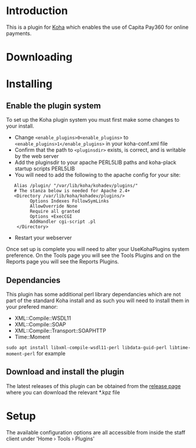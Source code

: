 # Introduction

This is a plugin for [Koha](http://koha-community.org) which enables the use of Capita Pay360 for online payments.

# Downloading


# Installing

## Enable the plugin system

To set up the Koha plugin system you must first make some changes to your install.

* Change `<enable_plugins>0<enable_plugins>` to `<enable_plugins>1</enable_plugins>` in your koha-conf.xml file
* Confirm that the path to `<pluginsdir>` exists, is correct, and is writable by the web server
* Add the pluginsdir to your apache PERL5LIB paths and koha-plack startup scripts PERL5LIB
* You will need to add the following to the apache config for your site:

```
   Alias /plugin/ "/var/lib/koha/kohadev/plugins/"
   # The stanza below is needed for Apache 2.4+
   <Directory /var/lib/koha/kohadev/plugins/>
         Options Indexes FollowSymLinks
         AllowOverride None
         Require all granted
         Options +ExecCGI
         AddHandler cgi-script .pl
    </Directory>
```

* Restart your webserver

Once set up is complete you will need to alter your UseKohaPlugins system preference. On the Tools page you will see the Tools Plugins and on the Reports page you will see the Reports Plugins.

## Dependancies

This plugin has some additional perl library dependancies which are not part of the standard Koha install and as such you will need to install them in your prefered manor:

* XML::Compile::WSDL11
* XML::Compile::SOAP
* XML::Compile::Transport::SOAPHTTP
* Time::Moment

`sudo apt install libxml-compile-wsdl11-perl libdata-guid-perl libtime-moment-perl` for example

## Download and install the plugin

The latest releases of this plugin can be obtained from the [release page](https://github.com/ptfs-europe/koha-plugin-capita-payments/releases) where you can download the relevant *.kpz file

# Setup

The available configuration options are all accessible from inside the staff client under 'Home › Tools › Plugins'

